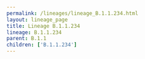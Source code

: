 ```yaml
---
permalink: /lineages/lineage_B.1.1.234.html
layout: lineage_page
title: Lineage B.1.1.234
lineage: B.1.1.234
parent: B.1.1
children: ['B.1.1.234']
---
```

